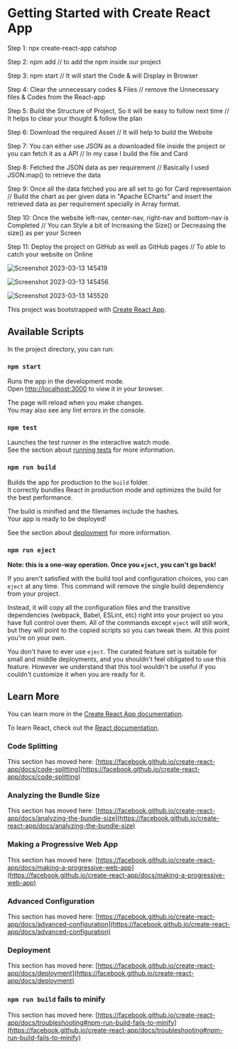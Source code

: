 # Getting Started with Create React App

Step 1: npx create-react-app catshop

Step 2: npm add // to add the npm inside our project

Step 3: npm start // It will start the Code & will Display in Browser

Step 4: Clear the unnecessary codes & Files // remove the Unnecessary files & Codes from the React-app

Step 5: Build the Structure of Project, So it will be easy to follow next time // It helps to clear your thought & follow the plan

Step 6: Download the required Asset // It will help to build the Website

Step 7: You can either use JSON as a downloaded file inside the project or you can fetch it as a API // In my case I build the file and Card

Step 8: Fetched the JSON data as per requirement // Basically I used JSON.map() to retrieve the data

Step 9: Once all the data fetched you are all set to go for Card representaion // Build the chart as per given data in "Apache ECharts" and insert the retrieved data as per requirement specially in Array format.

Step 10: Once the website left-nav, center-nav, right-nav and bottom-nav is Completed // You can Style a bit of Increasing the Size() or Decreasing the size() as per your Screen

Step 11: Deploy the project on GitHub as well as GitHub pages // To able to catch your website on Online

![Screenshot 2023-03-13 145419](https://user-images.githubusercontent.com/124024533/225421470-aaebf4fe-4adc-414c-9cc2-27e2b0d0e9ac.png)


![Screenshot 2023-03-13 145456](https://user-images.githubusercontent.com/124024533/225421411-1e1d08c7-e73a-4b76-a03d-5d36320d7829.png)


![Screenshot 2023-03-13 145520](https://user-images.githubusercontent.com/124024533/225421385-0992f21e-d1e6-4e5f-94df-64fd5fdcf432.png)



This project was bootstrapped with [Create React App](https://github.com/facebook/create-react-app).

## Available Scripts

In the project directory, you can run:

### `npm start`

Runs the app in the development mode.\
Open [http://localhost:3000](http://localhost:3000) to view it in your browser.

The page will reload when you make changes.\
You may also see any lint errors in the console.

### `npm test`

Launches the test runner in the interactive watch mode.\
See the section about [running tests](https://facebook.github.io/create-react-app/docs/running-tests) for more information.

### `npm run build`

Builds the app for production to the `build` folder.\
It correctly bundles React in production mode and optimizes the build for the best performance.

The build is minified and the filenames include the hashes.\
Your app is ready to be deployed!

See the section about [deployment](https://facebook.github.io/create-react-app/docs/deployment) for more information.

### `npm run eject`

**Note: this is a one-way operation. Once you `eject`, you can't go back!**

If you aren't satisfied with the build tool and configuration choices, you can `eject` at any time. This command will remove the single build dependency from your project.

Instead, it will copy all the configuration files and the transitive dependencies (webpack, Babel, ESLint, etc) right into your project so you have full control over them. All of the commands except `eject` will still work, but they will point to the copied scripts so you can tweak them. At this point you're on your own.

You don't have to ever use `eject`. The curated feature set is suitable for small and middle deployments, and you shouldn't feel obligated to use this feature. However we understand that this tool wouldn't be useful if you couldn't customize it when you are ready for it.

## Learn More

You can learn more in the [Create React App documentation](https://facebook.github.io/create-react-app/docs/getting-started).

To learn React, check out the [React documentation](https://reactjs.org/).

### Code Splitting

This section has moved here: [https://facebook.github.io/create-react-app/docs/code-splitting](https://facebook.github.io/create-react-app/docs/code-splitting)

### Analyzing the Bundle Size

This section has moved here: [https://facebook.github.io/create-react-app/docs/analyzing-the-bundle-size](https://facebook.github.io/create-react-app/docs/analyzing-the-bundle-size)

### Making a Progressive Web App

This section has moved here: [https://facebook.github.io/create-react-app/docs/making-a-progressive-web-app](https://facebook.github.io/create-react-app/docs/making-a-progressive-web-app)

### Advanced Configuration

This section has moved here: [https://facebook.github.io/create-react-app/docs/advanced-configuration](https://facebook.github.io/create-react-app/docs/advanced-configuration)

### Deployment

This section has moved here: [https://facebook.github.io/create-react-app/docs/deployment](https://facebook.github.io/create-react-app/docs/deployment)

### `npm run build` fails to minify

This section has moved here: [https://facebook.github.io/create-react-app/docs/troubleshooting#npm-run-build-fails-to-minify](https://facebook.github.io/create-react-app/docs/troubleshooting#npm-run-build-fails-to-minify)
